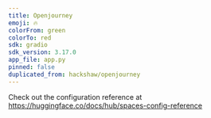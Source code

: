 ```yaml
---
title: Openjourney
emoji: 🔥
colorFrom: green
colorTo: red
sdk: gradio
sdk_version: 3.17.0
app_file: app.py
pinned: false
duplicated_from: hackshaw/openjourney
---
```


Check out the configuration reference at https://huggingface.co/docs/hub/spaces-config-reference
